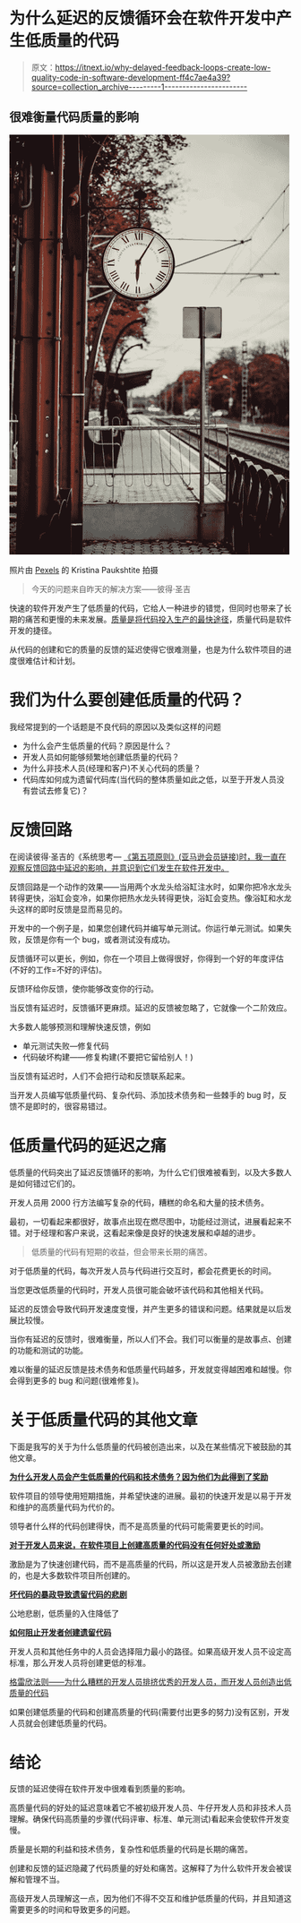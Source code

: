 # 为什么延迟的反馈循环会在软件开发中产生低质量的代码

> 原文：<https://itnext.io/why-delayed-feedback-loops-create-low-quality-code-in-software-development-ff4c7ae4a39?source=collection_archive---------1----------------------->

## 很难衡量代码质量的影响

![](img/504a1748ff1aaf2f093cb84cb6e675c6.png)

照片由 [Pexels](https://www.pexels.com/photo/old-clock-on-train-station-in-autumn-city-701804/?utm_content=attributionCopyText&utm_medium=referral&utm_source=pexels) 的 Kristina Paukshtite 拍摄

> 今天的问题来自昨天的解决方案——彼得·圣吉

快速的软件开发产生了低质量的代码，它给人一种进步的错觉，但同时也带来了长期的痛苦和更慢的未来发展。[质量是将代码投入生产的最快途径](/software-development-is-misunderstood-quality-is-fastest-way-to-get-code-into-production-f1f5a0792c69)，质量代码是软件开发的捷径。

从代码的创建和它的质量的反馈的延迟使得它很难测量，也是为什么软件项目的进度很难估计和计划。

# 我们为什么要创建低质量的代码？

我经常提到的一个话题是不良代码的原因以及类似这样的问题

*   为什么会产生低质量的代码？原因是什么？
*   开发人员如何能够频繁地创建低质量的代码？
*   为什么非技术人员(经理和客户)不关心代码的质量？
*   代码库如何成为遗留代码库(当代码的整体质量如此之低，以至于开发人员没有尝试去修复它)？

# 反馈回路

在阅读彼得·圣吉的《系统思考— [《第五项原则》(亚马逊会员链接)时，我一直在观察反馈回路中延迟的影响，并意识到它们发生在软件开发中。](https://amzn.to/3Jb5RNL)

反馈回路是一个动作的效果——当用两个水龙头给浴缸注水时，如果你把冷水龙头转得更快，浴缸会变冷，如果你把热水龙头转得更快，浴缸会变热。像浴缸和水龙头这样的即时反馈是显而易见的。

开发中的一个例子是，如果您创建代码并编写单元测试。你运行单元测试。如果失败，反馈是你有一个 bug，或者测试没有成功。

反馈循环可以更长，例如，你在一个项目上做得很好，你得到一个好的年度评估(不好的工作=不好的评估)。

反馈环给你反馈，使你能够改变你的行动。

当反馈有延迟时，反馈循环更麻烦。延迟的反馈被忽略了，它就像一个二阶效应。

大多数人能够预测和理解快速反馈，例如

*   单元测试失败—修复代码
*   代码破坏构建——修复构建(不要把它留给别人！)

当反馈有延迟时，人们不会把行动和反馈联系起来。

当开发人员编写低质量代码、复杂代码、添加技术债务和一些棘手的 bug 时，反馈不是即时的，很容易错过。

# 低质量代码的延迟之痛

低质量的代码突出了延迟反馈循环的影响，为什么它们很难被看到，以及大多数人是如何错过它们的。

开发人员用 2000 行方法编写复杂的代码，糟糕的命名和大量的技术债务。

最初，一切看起来都很好，故事点出现在燃尽图中，功能经过测试，进展看起来不错。对于经理和客户来说，这看起来像是良好的快速发展和卓越的进步。

> 低质量的代码有短期的收益，但会带来长期的痛苦。

对于低质量的代码，每次开发人员与代码进行交互时，都会花费更长的时间。

当您更改低质量的代码时，开发人员很可能会破坏该代码和其他相关代码。

延迟的反馈会导致代码开发速度变慢，并产生更多的错误和问题。结果就是以后发展比较慢。

当你有延迟的反馈时，很难衡量，所以人们不会。我们可以衡量的是故事点、创建的功能和测试的功能。

难以衡量的延迟反馈是技术债务和低质量代码越多，开发就变得越困难和越慢。你会得到更多的 bug 和问题(很难修复)。

# 关于低质量代码的其他文章

下面是我写的关于为什么低质量的代码被创造出来，以及在某些情况下被鼓励的其他文章。

[**为什么开发人员会产生低质量的代码和技术债务？因为他们为此得到了奖励**](https://javascript.plainenglish.io/why-do-developers-create-low-quality-code-and-technical-debt-because-they-are-rewarded-for-it-76d4714dcef6)

软件项目的领导使用短期措施，并希望快速的进展。最初的快速开发是以易于开发和维护的高质量代码为代价的。

领导者什么样的代码创建得快，而不是高质量的代码可能需要更长的时间。

[**对于开发人员来说，在软件项目上创建高质量的代码没有任何好处或激励**](/there-is-no-benefit-or-incentive-for-developers-to-create-quality-code-on-software-projects-a89aae0f8c35)

激励是为了快速创建代码，而不是高质量的代码，所以这是开发人员被激励去创建的，也是大多数软件项目所创建的。

[**坏代码的暴政导致遗留代码的悲剧**](https://thehosk.medium.com/the-tyranny-of-bad-code-leads-to-the-tragedy-of-legacy-code-2b91818aedd8)

公地悲剧，低质量的入住降低了

[**如何阻止开发者创建遗留代码**](https://blog.devgenius.io/software-developers-and-the-principle-of-least-effort-727d1e5ded26)

开发人员和其他任务中的人员会选择阻力最小的路径。如果高级开发人员不设定高标准，那么开发人员将创建更低的标准。

[格雷欣法则——为什么糟糕的开发人员排挤优秀的开发人员，而开发人员创造出低质量的代码](/greshams-law-why-bad-developers-push-out-good-developer-and-developers-create-low-quality-code-9b6a8d15bffb)

如果创建低质量的代码和创建高质量的代码(需要付出更多的努力)没有区别，开发人员就会创建低质量的代码。

# 结论

反馈的延迟使得在软件开发中很难看到质量的影响。

高质量代码的好处的延迟意味着它不被初级开发人员、牛仔开发人员和非技术人员理解。确保代码高质量的步骤(代码评审、标准、单元测试)看起来会使软件开发变慢。

质量是长期的利益和技术债务，复杂性和低质量的代码是长期的痛苦。

创建和反馈的延迟隐藏了代码质量的好处和痛苦。这解释了为什么软件开发会被误解和管理不当。

高级开发人员理解这一点，因为他们不得不交互和维护低质量的代码，并且知道这需要更多的时间和导致更多的问题。